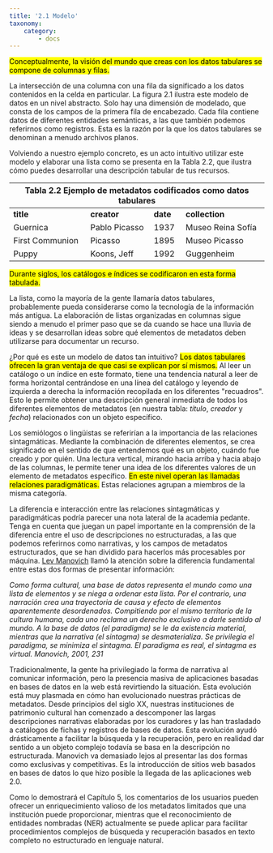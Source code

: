 ```yaml
---
title: '2.1 Modelo'
taxonomy:
    category:
        - docs
---
```


<mark>Conceptualmente, la visión del mundo que creas con los datos tabulares se compone de columnas y filas.</mark> 

La intersección de una columna con una fila da significado a los datos contenidos en la celda en particular. 
La figura 2.1 ilustra este modelo de datos en un nivel abstracto. Solo hay una dimensión de modelado, que consta de los campos de la primera fila de encabezado. Cada fila contiene datos de diferentes entidades semánticas, a las que también podemos referirnos como registros.
Esta es la razón por la que los datos tabulares se denominan a menudo archivos planos. 

Volviendo a nuestro ejemplo concreto, es un acto intuitivo utilizar este modelo y elaborar una lista como se presenta en la Tabla 2.2, que ilustra cómo puedes desarrollar una descripción tabular de tus recursos.

<table>
<thead>
  <tr>
    <th colspan="4">Tabla 2.2  Ejemplo de metadatos codificados como datos tabulares</th>
  </tr>
</thead>
<tbody>
  <tr>
    <td><strong>title</strong></td>
    <td><strong>creator</strong></td>
    <td><strong>date</strong></td>
    <td><strong>collection</strong></td>
  </tr>
  <tr>
    <td>Guernica</td>
    <td>Pablo Picasso</td>
    <td>1937</td>
    <td>Museo Reina Sofía</td>
  </tr>
  <tr>
    <td>First Communion</td>
    <td>Picasso</td>
    <td>1895</td>
    <td>Museo Picasso</td>
  </tr>
  <tr>
    <td>Puppy</td>
    <td>Koons, Jeff</td>
    <td>1992</td>
    <td>Guggenheim</td>
  </tr>
</tbody>
</table>

<!-- https://www.tablesgenerator.com/html_tables# -->

<mark>Durante siglos, los catálogos e índices se codificaron en esta forma tabulada.</mark>

La lista, como la mayoría de la gente llamaría datos tabulares, probablemente pueda considerarse como la tecnología de la información más antigua. La elaboración de listas organizadas en columnas sigue siendo a menudo el primer paso que se da cuando se hace una lluvia de ideas y se desarrollan ideas sobre qué elementos de metadatos deben utilizarse para documentar un recurso.

¿Por qué es este un modelo de datos tan intuitivo? <mark>Los datos tabulares ofrecen la gran ventaja de que casi se explican por sí mismos.</mark> Al leer un catálogo o un índice en este formato, tiene una tendencia natural a leer de forma horizontal centrándose en una línea del catálogo y leyendo de izquierda a derecha la información recopilada en los diferentes "recuadros". 
Esto le permite obtener una descripción general inmediata de todos los diferentes elementos de metadatos (en nuestra tabla: _título_, _creador_ y _fecha_) relacionados con un objeto específico. 

Los semiólogos o lingüistas se referirían a la importancia de las relaciones sintagmáticas. Mediante la combinación de diferentes elementos, se crea significado en el sentido de que entendemos qué es un objeto, cuándo fue creado y por quién. Una lectura vertical, mirando hacia arriba y hacia abajo de las columnas, le permite tener una idea de los diferentes valores de un elemento de metadatos específico. <mark>En este nivel operan las llamadas relaciones paradigmáticas.</mark> Estas relaciones agrupan a miembros de la misma categoría.

La diferencia e interacción entre las relaciones sintagmáticas y paradigmáticas podría parecer una nota lateral de la academia pedante. Tenga en cuenta que juegan un papel importante en la comprensión de la diferencia entre el uso de descripciones no estructuradas, a las que podemos referirnos como narrativas, y los campos de metadatos estructurados, que se han dividido para hacerlos más procesables por máquina. [Lev Manovich](https://es.wikipedia.org/wiki/Lev_Manovich) llamó la atención sobre la diferencia fundamental entre estas dos formas de presentar información:

<cite>Como forma cultural, una base de datos representa el mundo como una lista de elementos y se niega a ordenar esta lista. Por el contrario, una narración crea una trayectoria de causa y efecto de elementos aparentemente desordenados. Compitiendo por el mismo territorio de la cultura humana, cada uno reclama un derecho exclusivo a darle sentido al mundo. A la base de datos (el paradigma) se le da existencia material, mientras que la narrativa (el sintagma) se desmaterializa. Se privilegia el paradigma, se minimiza el sintagma. El paradigma es real, el sintagma es virtual.
</cite>
_Manovich, 2001, 231_

Tradicionalmente, la gente ha privilegiado la forma de narrativa al comunicar información, pero la presencia masiva de aplicaciones basadas en bases de datos en la web está revirtiendo la situación. Esta evolución está muy plasmada en cómo han evolucionado nuestras prácticas de metadatos. Desde principios del siglo XX, nuestras instituciones de patrimonio cultural han comenzado a descomponer las largas descripciones narrativas elaboradas por los curadores y las han trasladado a catálogos de fichas y registros de bases de datos. Esta evolución ayudó drásticamente a facilitar la búsqueda y la recuperación, pero en realidad dar sentido a un objeto complejo todavía se basa en la descripción no estructurada. Manovich va demasiado lejos al presentar las dos formas como exclusivas y competitivas. Es la introducción de sitios web basados en bases de datos lo que hizo posible la llegada de las aplicaciones web 2.0. 

Como lo demostrará el Capítulo 5, los comentarios de los usuarios pueden ofrecer un enriquecimiento valioso de los metadatos limitados que una institución puede proporcionar, mientras que el reconocimiento de entidades nombradas (NER)
actualmente se puede aplicar para facilitar procedimientos complejos de búsqueda y recuperación basados en texto completo no estructurado en lenguaje natural.
